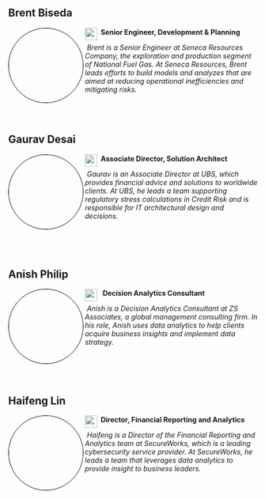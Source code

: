 ## **Brent Biseda** 

<img src="brent_biseda.jpg" width="150" height="150" align="left" style="overflow: hidden;border-radius: 50%;border:1px solid black;"/>  

<a href="https://www.linkedin.com/in/brentbiseda/" target="_blank"><img src="linkedin.png" width="25" align="left"/></a> &nbsp;**Senior Engineer, Development & Planning** 

&nbsp;*Brent is a Senior Engineer at Seneca Resources Company, the exploration and production segment of National Fuel Gas. At Seneca Resources, Brent leads efforts to build models and analyzes that are aimed at reducing operational inefficiencies and mitigating risks.*<br><br><br><br>


## **Gaurav Desai** 

<img src="gaurav_desai.jpg" width="150" height="150" align="left"  style="overflow: hidden;border-radius: 50%;border:1px solid black;"/>  

<a href="https://www.linkedin.com/in/gauravkdesai/" target="_blank"> <img src="linkedin.png" width="25" align="left"/></a> &nbsp;**Associate Director, Solution Architect**
 
&nbsp;*Gaurav is an Associate Director at UBS, which provides financial advice and solutions to worldwide clients. At UBS, he leads a team supporting regulatory stress calculations in Credit Risk and is responsible for IT architectural design and decisions.*<br><br><br><br><br>


## **Anish Philip** 

<img src="anish_philip.jpg" width="150" height="150" align="left" style="overflow: hidden;border-radius: 50%;border:1px solid black;"/>  

<a href="https://www.linkedin.com/in/anish1philip/" target="_blank"> <img src="linkedin.png" width="25" align="left"/></a> &nbsp; **Decision Analytics Consultant** 

&nbsp;*Anish is a Decision Analytics Consultant at ZS Associates, a global management consulting firm. In his role, Anish uses data analytics to help clients acquire business insights and implement data strategy.*<br><br><br><br><br>


## **Haifeng Lin** 

<img src="haifeng_lin.jpg" width="150" height="150" align="left" style="overflow: hidden;border-radius: 50%;border:1px solid black;"/>  

<a href="https://www.linkedin.com/in/haifeng-lin/" target="_blank"> <img src="linkedin.png" width="25" align="left"/></a> &nbsp;**Director, Financial Reporting and Analytics**

&nbsp;*Haifeng is a Director of the Financial Reporting and Analytics team at SecureWorks, which is a leading cybersecurity service provider. At SecureWorks, he leads a team that leverages data analytics to provide insight to business leaders.*<br><br>
